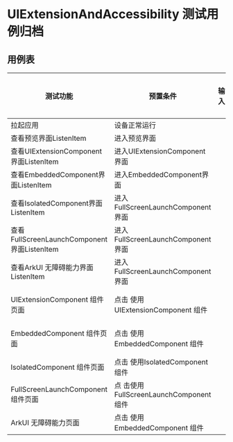 # UIExtensionAndAccessibility 测试用例归档

## 用例表

|测试功能|预置条件|输入|预期输出|是否自动|测试结果|
|--------------------------------|--------------------------------|--------------------------------|--------------------------------|--------------------------------|--------------------------------|
|拉起应用|	设备正常运行|		|成功拉起应用|是|Pass|
|查看预览界面ListenItem| 进入预览界面 |  |ListenItem|是|Pass|
|查看UIExtensionComponent界面ListenItem| 进入UIExtensionComponent界面 |  |ListenItem|是|Pass|
|查看EmbeddedComponent界面ListenItem| 进入EmbeddedComponent界面 |  |ListenItem|是|Pass|
|查看IsolatedComponent界面ListenItem| 进入FullScreenLaunchComponent界面 |  |ListenItem|是|Pass|
|查看FullScreenLaunchComponent界面ListenItem| 进入FullScreenLaunchComponent界面 |  |ListenItem|是|Pass|
|查看ArkUI 无障碍能力界面ListenItem| 进入FullScreenLaunchComponent界面 |  |ListenItem|是|Pass|
|UIExtensionComponent 组件页面| 点击 使用UIExtensionComponent 组件 |  |进入 使用UIExtensionComponent 组件页面|是|Pass|
|EmbeddedComponent 组件页面| 点击 使用EmbeddedComponent 组件 |  |进入 使用EmbeddedComponent 组件页面|是|Pass|
|IsolatedComponent 组件页面| 点击 使用IsolatedComponent 组件 |  |进入 使用IsolatedComponent 组件页面|是|Pass|
|FullScreenLaunchComponent 组件页面| 点 击使用FullScreenLaunchComponent 组件 |  |进入 使用FullScreenLaunchComponent 组件页面|是|Pass|
|ArkUI 无障碍能力页面| 点击 使用EmbeddedComponent 组件 |  |进入 ArkUI 无障碍能力页面|是|Pass|